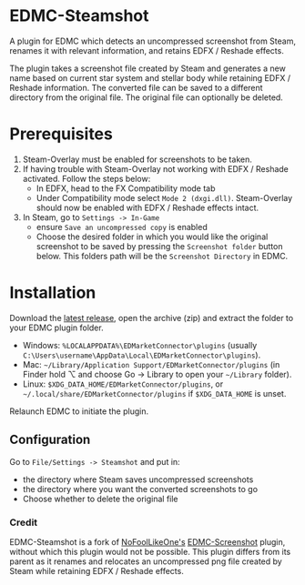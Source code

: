 # EDMC-Steamshot
A plugin for EDMC which detects an uncompressed screenshot from Steam, renames it with relevant information, and retains EDFX / Reshade effects.

The plugin takes a screenshot file created by Steam and generates a new name based on current star system and stellar body while retaining EDFX / Reshade information. 
The converted file can be saved to a different directory from the original file. The original file can optionally be deleted. 

# Prerequisites
1. Steam-Overlay must be enabled for screenshots to be taken.
2. If having trouble with Steam-Overlay not working with EDFX / Reshade activated. Follow the steps below:
	* In EDFX, head to the FX Compatibility mode tab
	* Under Compatibility mode select `Mode 2 (dxgi.dll)`. Steam-Overlay should now be enabled with EDFX / Reshade effects intact. 
3. In Steam, go to `Settings -> In-Game`
	* ensure `Save an uncompressed copy` is enabled 
	* Choose the desired folder in which you would like the original screenshot to be saved by pressing the `Screenshot folder` button below. This folders path will be the `Screenshot Directory` in EDMC.

# Installation

Download the [latest release](https://github.com/dylanfrankcom/EDMC-Steamshot/releases/latest), open the archive (zip) and extract the folder to your EDMC plugin folder.

* Windows: `%LOCALAPPDATA%\EDMarketConnector\plugins` (usually `C:\Users\username\AppData\Local\EDMarketConnector\plugins`).
* Mac: `~/Library/Application Support/EDMarketConnector/plugins` (in Finder hold ⌥ and choose Go &rarr; Library to open your `~/Library` folder).
* Linux: `$XDG_DATA_HOME/EDMarketConnector/plugins`, or `~/.local/share/EDMarketConnector/plugins` if `$XDG_DATA_HOME` is unset.

Relaunch EDMC to initiate the plugin.

## Configuration
Go to `File/Settings -> Steamshot` and put in: 
* the directory where Steam saves uncompressed screenshots
* the directory where you want the converted screenshots to go
* Choose whether to delete the original file


### Credit
EDMC-Steamshot is a fork of [NoFoolLikeOne's](https://github.com/NoFoolLikeOne) [EDMC-Screenshot](https://github.com/NoFoolLikeOne/EDMC-Screenshot) plugin, without which this plugin would not be possible. This plugin differs from its parent as it renames and relocates an uncompressed png file created by Steam while retaining EDFX / Reshade effects. 
